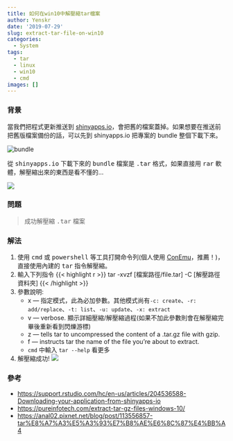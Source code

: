 ```yaml
---
title: 如何在win10中解壓縮tar檔案
author: Yenskr
date: '2019-07-29'
slug: extract-tar-file-on-win10
categories:
  - System
tags:
  - tar
  - linux
  - win10
  - cmd
images: []
---
```



### 背景
當我們把程式更新推送到 [shinyapps.io](https://www.shinyapps.io/admin/#/dashboard)，會把舊的檔案蓋掉。如果想要在推送前把舊版檔案備份的話，可以先到 shinyapps.io 把專案的 bundle 整個下載下來。

![bundle](https://i.imgur.com/URIEair.jpg)

從 <kbd>shinyapps.io</kbd> 下載下來的 <kbd>bundle</kbd> 檔案是 <kbd>.tar</kbd> 格式，如果直接用 <kbd>rar</kbd> 軟體，解壓縮出來的東西是看不懂的...

![](https://i.imgur.com/3bKGnFE.jpg)

### 問題
> 成功解壓縮 <kbd>.tar</kbd> 檔案

### 解法
1. 使用 <kbd>cmd</kbd> 或 <kbd>powershell</kbd> 等工具打開命令列(個人使用 [ConEmu](https://conemu.github.io/)，推薦！)，直接使用內建的 <kbd>tar</kbd> 指令解壓縮。
2. 輸入下列指令
{{< highlight r >}}
tar -xvzf [檔案路徑/file.tar] -C [解壓路徑資料夾]
{{< /highlight >}}
3. 參數說明:
    - x — 指定模式，此為必加參數。其他模式尚有`-c: create`、`-r: add/replace`、`-t: list`、`-u: update`、`-x: extract`
    - v — verbose. 顯示詳細壓縮/解壓縮過程(如果不加此參數則會在解壓縮完畢後重新看到閃爍游標)
    - z — tells tar to uncompressed the content of a .tar.gz file with gzip.
    - f — instructs tar the name of the file you’re about to extract. 
    - `cmd` 中輸入 `tar --help` 看更多
4. 解壓縮成功!
![](https://i.imgur.com/JAz2pmV.jpg)


### 參考
- https://support.rstudio.com/hc/en-us/articles/204536588-Downloading-your-application-from-shinyapps-io
- https://pureinfotech.com/extract-tar-gz-files-windows-10/
- https://anal02.pixnet.net/blog/post/113556857-tar%E8%A7%A3%E5%A3%93%E7%B8%AE%E6%8C%87%E4%BB%A4
